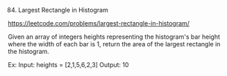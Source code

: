 84. Largest Rectangle in Histogram

https://leetcode.com/problems/largest-rectangle-in-histogram/

Given an array of integers heights representing the histogram's bar height where the width of each bar is 1, return the area of the largest rectangle in the histogram.

Ex:
Input: heights = [2,1,5,6,2,3]
Output: 10